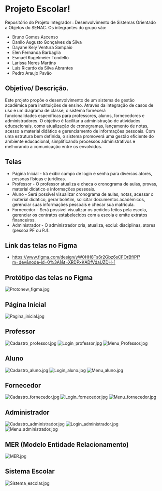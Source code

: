 
# Projeto Escolar!

Repositório do Projeto Integrador : Desenvolvimento de Sistemas Orientado a Objetos do SENAC. Os integrantes do grupo são:

- Bruno Gomes Ascenso
- Danilo Augusto Gonçalves da Silva
- Dayane Kely Ventura Sampaio
- Elen Fernanda Barbaglia
- Esmael Kugelmeier Tondello
- Larissa Neres Martins
- Luis Ricardo da Silva Abrantes
- Pedro Araujo Pavão




## Objetivo/ Descrição.

Este projeto propõe o desenvolvimento de um sistema de gestão acadêmica para instituições
de ensino.
Através da integração de casos de uso e um diagrama de classe, o sistema fornecerá    
funcionalidades específicas para professores, alunos, fornecedores e administradores. O
objetivo é facilitar a administração de atividades educacionais, como atualização de
cronogramas, lançamento de notas, acesso a material didático e gerenciamento de
informações pessoais.
Com uma estrutura bem definida, o sistema promoverá uma gestão eficiente do ambiente
educacional, simplificando processos administrativos e melhorando a comunicação entre os
envolvidos.

## Telas
* Página Inicial - Irá exibir campo de login e senha para diversos atores, pessoas físicas e jurídicas.
* Professor -  O professor atualiza e checa o cronograma de aulas, provas, material didático e
informações pessoais.
* Aluno - Será possivel visualizar cronograma de aulas, notas, acessar o material didático, gerar boletim, solicitar documentos acadêmicos, gerenciar suas informações pessoais e
checar sua matrícula.
* Fornecedor - Será possivel visualizar os pedidos feitos pela escola, gerenciar os contratos
estabelecidos com a escola e emite extratos financeiros.
* Administrador - O administrador cria, atualiza, exclui: disciplinas, atores (pessoa PF ou PJ).


## Link das telas no Figma
* https://www.figma.com/design/yW0HH8Ts6r2Gbz6sCFOrBf/PI?m=dev&node-id=0%3A1&t=XRDPxKADfVdaUZDH-1

## Protótipo das telas no Figma
![Protonew_figma.jpg](/docs/Protonew_figma.jpg)

## Página Inicial
![Pagina_inicial.jpg](/docs/Pagina_inicial.jpg)

## Professor
![Cadastro_professor.jpg](/docs/Cadastro_professor.jpg)
![Login_professor.jpg](/docs/Login_professor.jpg)
![Menu_Professor.jpg](/docs/Menu_Professor.jpg)
## Aluno
![Cadastro_aluno.jpg](/docs/Cadastro_aluno.jpg)
![Login_aluno.jpg](/docs/Login_aluno.jpg)
![Menu_aluno.jpg](/docs/Menu_aluno.jpg)

## Fornecedor
![Cadastro_fornecedor.jpg](/docs/Cadastro_fornecedor.jpg)
![Login_fornecedor.jpg](/docs/Login_fornecedor.jpg)
![Menu_fornecedor.jpg](/docs/Menu_fornecedor.jpg)

## Administrador
![Cadastro_administrador.jpg](/docs/Cadastro_administrador.jpg)
![Login_administrador.jpg](/docs/Login_administrador.jpg)
![Menu_administrador.jpg](/docs/Menu_administrador.jpg)

## MER (Modelo Entidade Relacionamento)
![MER.jpg](/docs/MER.jpg)

##  Sistema Escolar 
![Sistema_escolar.jpg](/docs/Sistema_escolar.jpg)







